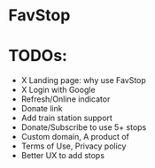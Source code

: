 # FavStop

# TODOs:
- X Landing page: why use FavStop
- X Login with Google
- Refresh/Online indicator
- Donate link
- Add train station support
- Donate/Subscribe to use 5+ stops
- Custom domain, A product of <rodeocompany>
- Terms of Use, Privacy policy
- Better UX to add stops